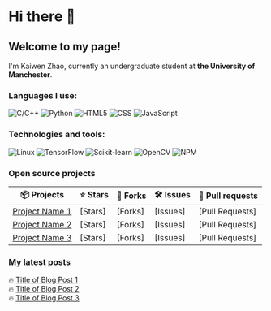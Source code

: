 # Hi there 👋 

## Welcome to my page!  
I'm Kaiwen Zhao, currently an undergraduate student at **the University of Manchester**.

### Languages I use:
![C/C++](https://img.shields.io/badge/-C/C++-00599C?logo=c%2B%2B&logoColor=white)
![Python](https://img.shields.io/badge/-Python-3776AB?logo=python&logoColor=white)
![HTML5](https://img.shields.io/badge/-HTML5-E34F26?logo=html5&logoColor=white)
![CSS](https://img.shields.io/badge/-CSS-1572B6?logo=css3&logoColor=white)
![JavaScript](https://img.shields.io/badge/-JavaScript-F7DF1E?logo=javascript&logoColor=black)

### Technologies and tools:
![Linux](https://img.shields.io/badge/-Linux-FCC624?logo=linux&logoColor=black)
![TensorFlow](https://img.shields.io/badge/-TensorFlow-FF6F00?logo=tensorflow&logoColor=white)
![Scikit-learn](https://img.shields.io/badge/-Scikit--learn-F7931E?logo=scikit-learn&logoColor=white)
![OpenCV](https://img.shields.io/badge/-OpenCV-5C3EE8?logo=opencv&logoColor=white)
![NPM](https://img.shields.io/badge/-NPM-CB3837?logo=npm&logoColor=white)

### Open source projects
| 📦 Projects                               | ⭐ Stars | 🍴 Forks | 🛠️ Issues | 🔄 Pull requests |
|-------------------------------------------|---------|---------|-----------|-----------------|
| [Project Name 1](#)                       | [Stars] | [Forks] | [Issues]  | [Pull Requests] |
| [Project Name 2](#)                       | [Stars] | [Forks] | [Issues]  | [Pull Requests] |
| [Project Name 3](#)                       | [Stars] | [Forks] | [Issues]  | [Pull Requests] |
<!-- Replace with your own projects -->

### My latest posts
🔥 [Title of Blog Post 1](#)  
🔥 [Title of Blog Post 2](#)  
🔥 [Title of Blog Post 3](#)  
<!-- Replace with your own blog post links -->



<!--
**ZKW0001/ZKW0001** is a ✨ _special_ ✨ repository because its `README.md` (this file) appears on your GitHub profile.

Here are some ideas to get you started:

- 🔭 I’m currently working on ...
- 🌱 I’m currently learning ...
- 👯 I’m looking to collaborate on ...
- 🤔 I’m looking for help with ...
- 💬 Ask me about ...
- 📫 How to reach me: ...
- 😄 Pronouns: ...
- ⚡ Fun fact: ...
-->

